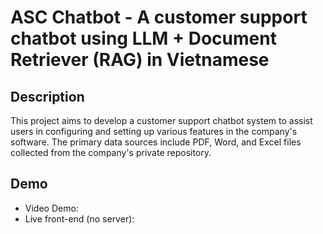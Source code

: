 ﻿# ASC Chatbot - A customer support chatbot using LLM + Document Retriever (RAG) in Vietnamese

## Description
This project aims to develop a customer support chatbot system to assist users in configuring and setting up various features in the company's software. The primary data sources include PDF, Word, and Excel files collected from the company's private repository.

## Demo
- Video Demo: 
- Live front-end (no server):  
